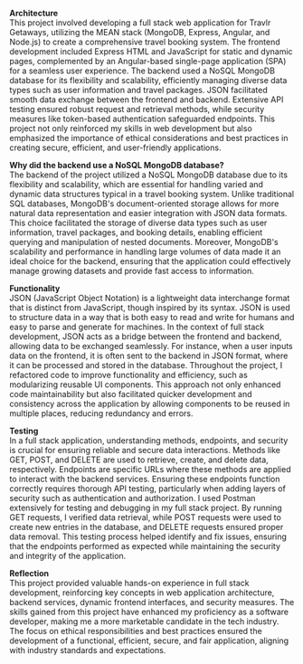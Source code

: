 **Architecture**
<br>This project involved developing a full stack web application for Travlr Getaways, utilizing the MEAN stack (MongoDB, Express, Angular, and Node.js) to create a comprehensive travel booking system. The frontend development included Express HTML and JavaScript for static and dynamic pages, complemented by an Angular-based single-page application (SPA) for a seamless user experience. The backend used a NoSQL MongoDB database for its flexibility and scalability, efficiently managing diverse data types such as user information and travel packages. JSON facilitated smooth data exchange between the frontend and backend. Extensive API testing ensured robust request and retrieval methods, while security measures like token-based authentication safeguarded endpoints. This project not only reinforced my skills in web development but also emphasized the importance of ethical considerations and best practices in creating secure, efficient, and user-friendly applications.</br>

**Why did the backend use a NoSQL MongoDB database?**
<br>The backend of the project utilized a NoSQL MongoDB database due to its flexibility and scalability, which are essential for handling varied and dynamic data structures typical in a travel booking system. Unlike traditional SQL databases, MongoDB's document-oriented storage allows for more natural data representation and easier integration with JSON data formats. This choice facilitated the storage of diverse data types such as user information, travel packages, and booking details, enabling efficient querying and manipulation of nested documents. Moreover, MongoDB's scalability and performance in handling large volumes of data made it an ideal choice for the backend, ensuring that the application could effectively manage growing datasets and provide fast access to information.</br>

**Functionality**
<br>JSON (JavaScript Object Notation) is a lightweight data interchange format that is distinct from JavaScript, though inspired by its syntax. JSON is used to structure data in a way that is both easy to read and write for humans and easy to parse and generate for machines. In the context of full stack development, JSON acts as a bridge between the frontend and backend, allowing data to be exchanged seamlessly. For instance, when a user inputs data on the frontend, it is often sent to the backend in JSON format, where it can be processed and stored in the database. Throughout the project, I refactored code to improve functionality and efficiency, such as modularizing reusable UI components. This approach not only enhanced code maintainability but also facilitated quicker development and consistency across the application by allowing components to be reused in multiple places, reducing redundancy and errors.</br>

**Testing**
<br>In a full stack application, understanding methods, endpoints, and security is crucial for ensuring reliable and secure data interactions. Methods like GET, POST, and DELETE are used to retrieve, create, and delete data, respectively. Endpoints are specific URLs where these methods are applied to interact with the backend services. Ensuring these endpoints function correctly requires thorough API testing, particularly when adding layers of security such as authentication and authorization. I used Postman extensively for testing and debugging in my full stack project. By running GET requests, I verified data retrieval, while POST requests were used to create new entries in the database, and DELETE requests ensured proper data removal. This testing process helped identify and fix issues, ensuring that the endpoints performed as expected while maintaining the security and integrity of the application.</br>

**Reflection**
<br>This project provided valuable hands-on experience in full stack development, reinforcing key concepts in web application architecture, backend services, dynamic frontend interfaces, and security measures. The skills gained from this project have enhanced my proficiency as a software developer, making me a more marketable candidate in the tech industry. The focus on ethical responsibilities and best practices ensured the development of a functional, efficient, secure, and fair application, aligning with industry standards and expectations.</br>
